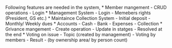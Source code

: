 Following features are needed in the system,
    *   Member mangement
            -   CRUD operations
            -   Login
    *   Management System
            -   Login
            -   Memebers rights (President, GS etc.)
    *   Maintaince Collection System
            -   Initial deposit
            -   Monthly/ Weekly dues
    *   Accounts
            -   Cash
            -   Bank
            -   Expenses
            -   Collection
    *   Grivance mangement
            -   Create operation
            -   Update in statges
            -   Resolved at the end
    *   Voting on issue
            -   Topic (created by management)
            -   Voting by members
            -   Result - (by ownership area/ by person count)